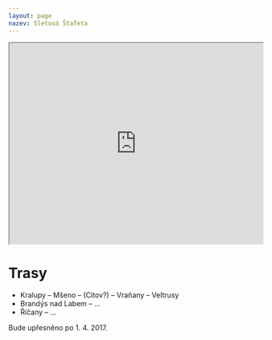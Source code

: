 ```yaml
---
layout: page
nazev: Sletová Štafeta
---
```


<iframe src="https://www.google.com/maps/d/embed?mid=19dd7nahP9RdWZiDF31oCjxstMik" width="100%" height="400"></iframe>

# Trasy

* Kralupy – Mšeno – (Cítov?) – Vraňany – Veltrusy
* Brandýs nad Labem – ...
* Říčany – ...

Bude upřesněno po 1. 4. 2017.
